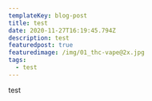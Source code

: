 ```yaml
---
templateKey: blog-post
title: test
date: 2020-11-27T16:19:45.794Z
description: test
featuredpost: true
featuredimage: /img/01_thc-vape@2x.jpg
tags:
  - test
---
```

test